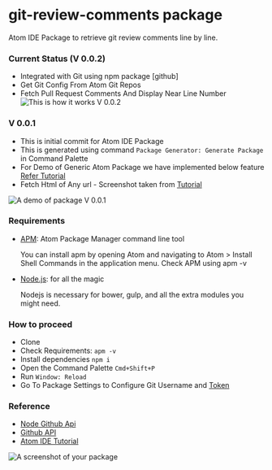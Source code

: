 # git-review-comments package

Atom IDE Package to retrieve git review comments line by line.

### Current Status (V 0.0.2)
*   Integrated with Git using npm package [github]
*   Get Git Config From Atom Git Repos
*   Fetch Pull Request Comments And Display Near Line Number
![This is how it works V 0.0.2](https://drive.google.com/file/d/0BzSV5K2CcruzaElaMGl1dFpUWXM/preview)

### V 0.0.1
*   This is initial commit for Atom IDE Package
*   This is generated using command ```Package Generator:
Generate Package``` in Command Palette
*   For Demo of Generic Atom Package we have implemented
below feature [Refer Tutorial](https://github.com/blog/2231-building-your-first-atom-plugin)
*   Fetch Html of Any url - Screenshot taken from [Tutorial](https://github.com/blog/2231-building-your-first-atom-plugin)

 ![A demo of  package V 0.0.1](https://cloud.githubusercontent.com/assets/6755555/17759384/836ea91c-64ab-11e6-8fbe-7d15fb482c6d.gif)


### Requirements
*   [APM](https://atom.io/): Atom Package Manager command  line tool

    You can install apm by opening Atom and navigating to Atom > Install Shell Commands in the application menu.
    Check APM using apm -v

*   [Node.js](http://nodejs.org): for all the magic

    Nodejs is necessary for bower, gulp, and all the extra modules you might need.

### How to proceed
*   Clone
*   Check Requirements: ```apm -v```
*   Install dependencies ```npm i```
*   Open the Command Palette ```Cmd+Shift+P```
*   Run ```Window: Reload```
*   Go To Package Settings to Configure Git Username and [Token](https://github.com/settings/tokens/new)

### Reference
* [Node Github Api](https://mikedeboer.github.io/node-github/#api-pullRequests-getReviewComments)
* [Github API](https://developer.github.com/v3/pulls/)
* [Atom IDE Tutorial](https://github.com/blog/2231-building-your-first-atom-plugin)

![A screenshot of your package](https://f.cloud.github.com/assets/69169/2290250/c35d867a-a017-11e3-86be-cd7c5bf3ff9b.gif)
